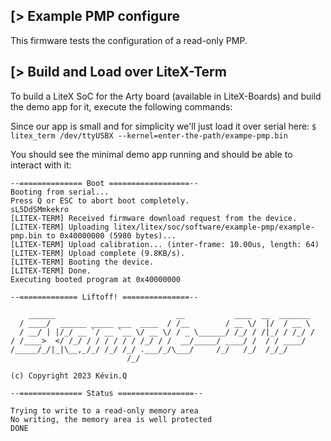 [> Example PMP configure
----------------------

This firmware tests the configuration of a read-only PMP.

[> Build and Load over LiteX-Term
---------------------------------

To build a LiteX SoC for the Arty board (available in LiteX-Boards) and build the demo app for it, execute the following commands:

Since our app is small and for simplicity we'll just load it over serial here:
 `$ litex_term /dev/ttyUSBX --kernel=enter-the-path/exampe-pmp.bin`

You should see the minimal demo app running and should be able to interact with it:

    --============== Boot ==================--
    Booting from serial...
    Press Q or ESC to abort boot completely.
    sL5DdSMmkekro
    [LITEX-TERM] Received firmware download request from the device.
    [LITEX-TERM] Uploading litex/litex/soc/software/example-pmp/example-pmp.bin to 0x40000000 (5980 bytes)...
    [LITEX-TERM] Upload calibration... (inter-frame: 10.00us, length: 64)
    [LITEX-TERM] Upload complete (9.8KB/s).
    [LITEX-TERM] Booting the device.
    [LITEX-TERM] Done.
    Executing booted program at 0x40000000

    --============= Liftoff! ===============--

        ______                           __           ____  __  _______   
      / ____/  ______ _____ ___  ____  / /__        / __ \/  |/  / __ \     
      / __/ | |/_/ __ `/ __ `__ \/ __ \/ / _ \______/ /_/ / /|_/ / /_/ /     
    / /____>  </ /_/ / / / / / / /_/ / /  __/_____/ ____/ /  / / ____/       
    /_____/_/|_|\__,_/_/ /_/ /_/ .___/_/\___/     /_/   /_/  /_/_/              
                              /_/                                            

    (c) Copyright 2023 Kévin.Q

    --============== Status =================--

    Trying to write to a read-only memory area
    No writing, the memory area is well protected
    DONE